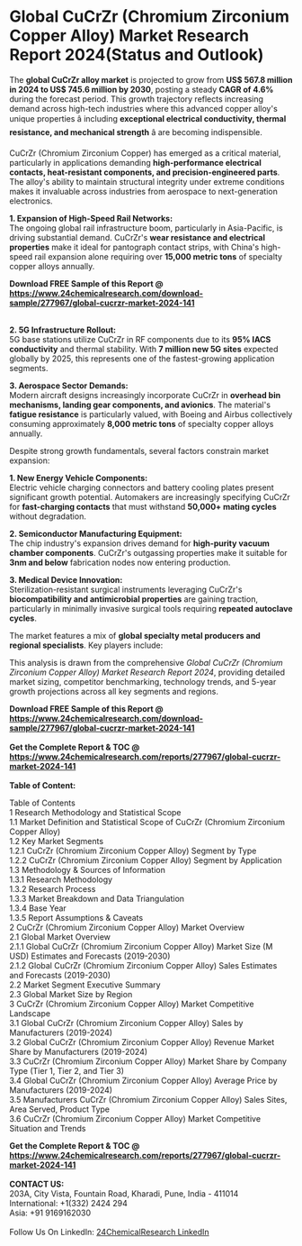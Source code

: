 <h1>Global CuCrZr (Chromium Zirconium Copper Alloy) Market Research Report 2024(Status and Outlook)</h1><p>The <strong>global CuCrZr alloy market</strong> is projected to grow from <strong>US$ 567.8 million in 2024 to US$ 745.6 million by 2030</strong>, posting a steady <strong>CAGR of 4.6%</strong> during the forecast period. This growth trajectory reflects increasing demand across high-tech industries where this advanced copper alloy's unique properties â including <strong>exceptional electrical conductivity, thermal resistance, and mechanical strength</strong> â are becoming indispensible.</p><p>CuCrZr (Chromium Zirconium Copper) has emerged as a critical material, particularly in applications demanding <strong>high-performance electrical contacts, heat-resistant components, and precision-engineered parts</strong>. The alloy's ability to maintain structural integrity under extreme conditions makes it invaluable across industries from aerospace to next-generation electronics.</p><p><strong>1. Expansion of High-Speed Rail Networks:</strong><br>
The ongoing global rail infrastructure boom, particularly in Asia-Pacific, is driving substantial demand. CuCrZr's <strong>wear resistance and electrical properties</strong> make it ideal for pantograph contact strips, with China's high-speed rail expansion alone requiring over <strong>15,000 metric tons</strong> of specialty copper alloys annually.</p><div><b>Download FREE Sample of this Report @ 
            <a href="https://www.24chemicalresearch.com/download-sample/277967/global-cucrzr-market-2024-141">
            https://www.24chemicalresearch.com/download-sample/277967/global-cucrzr-market-2024-141</a></b></div><br><p><strong>2. 5G Infrastructure Rollout:</strong><br>
5G base stations utilize CuCrZr in RF components due to its <strong>95% IACS conductivity</strong> and thermal stability. With <strong>7 million new 5G sites</strong> expected globally by 2025, this represents one of the fastest-growing application segments.</p><p><strong>3. Aerospace Sector Demands:</strong><br>
Modern aircraft designs increasingly incorporate CuCrZr in <strong>overhead bin mechanisms, landing gear components, and avionics</strong>. The material's <strong>fatigue resistance</strong> is particularly valued, with Boeing and Airbus collectively consuming approximately <strong>8,000 metric tons</strong> of specialty copper alloys annually.</p><p>Despite strong growth fundamentals, several factors constrain market expansion:</p><p><strong>1. New Energy Vehicle Components:</strong><br>
Electric vehicle charging connectors and battery cooling plates present significant growth potential. Automakers are increasingly specifying CuCrZr for <strong>fast-charging contacts</strong> that must withstand <strong>50,000+ mating cycles</strong> without degradation.</p><p><strong>2. Semiconductor Manufacturing Equipment:</strong><br>
The chip industry's expansion drives demand for <strong>high-purity vacuum chamber components</strong>. CuCrZr's outgassing properties make it suitable for <strong>3nm and below</strong> fabrication nodes now entering production.</p><p><strong>3. Medical Device Innovation:</strong><br>
Sterilization-resistant surgical instruments leveraging CuCrZr's <strong>biocompatibility and antimicrobial properties</strong> are gaining traction, particularly in minimally invasive surgical tools requiring <strong>repeated autoclave cycles</strong>.</p><p>The market features a mix of <strong>global specialty metal producers and regional specialists</strong>. Key players include:</p><p>This analysis is drawn from the comprehensive <em>Global CuCrZr (Chromium Zirconium Copper Alloy) Market Research Report 2024</em>, providing detailed market sizing, competitor benchmarking, technology trends, and 5-year growth projections across all key segments and regions.</p><div><b>Download FREE Sample of this Report @ 
            <a href="https://www.24chemicalresearch.com/download-sample/277967/global-cucrzr-market-2024-141">
            https://www.24chemicalresearch.com/download-sample/277967/global-cucrzr-market-2024-141</a></b></div><br><div><b>Get the Complete Report & TOC @ 
            <a href="https://www.24chemicalresearch.com/reports/277967/global-cucrzr-market-2024-141">
            https://www.24chemicalresearch.com/reports/277967/global-cucrzr-market-2024-141</a></b></div><br>
            <b>Table of Content:</b><p>Table of Contents<br />
1 Research Methodology and Statistical Scope<br />
1.1 Market Definition and Statistical Scope of CuCrZr (Chromium Zirconium Copper Alloy)<br />
1.2 Key Market Segments<br />
1.2.1 CuCrZr (Chromium Zirconium Copper Alloy) Segment by Type<br />
1.2.2 CuCrZr (Chromium Zirconium Copper Alloy) Segment by Application<br />
1.3 Methodology & Sources of Information<br />
1.3.1 Research Methodology<br />
1.3.2 Research Process<br />
1.3.3 Market Breakdown and Data Triangulation<br />
1.3.4 Base Year<br />
1.3.5 Report Assumptions & Caveats<br />
2 CuCrZr (Chromium Zirconium Copper Alloy) Market Overview<br />
2.1 Global Market Overview<br />
2.1.1 Global CuCrZr (Chromium Zirconium Copper Alloy) Market Size (M USD) Estimates and Forecasts (2019-2030)<br />
2.1.2 Global CuCrZr (Chromium Zirconium Copper Alloy) Sales Estimates and Forecasts (2019-2030)<br />
2.2 Market Segment Executive Summary<br />
2.3 Global Market Size by Region<br />
3 CuCrZr (Chromium Zirconium Copper Alloy) Market Competitive Landscape<br />
3.1 Global CuCrZr (Chromium Zirconium Copper Alloy) Sales by Manufacturers (2019-2024)<br />
3.2 Global CuCrZr (Chromium Zirconium Copper Alloy) Revenue Market Share by Manufacturers (2019-2024)<br />
3.3 CuCrZr (Chromium Zirconium Copper Alloy) Market Share by Company Type (Tier 1, Tier 2, and Tier 3)<br />
3.4 Global CuCrZr (Chromium Zirconium Copper Alloy) Average Price by Manufacturers (2019-2024)<br />
3.5 Manufacturers CuCrZr (Chromium Zirconium Copper Alloy) Sales Sites, Area Served, Product Type<br />
3.6 CuCrZr (Chromium Zirconium Copper Alloy) Market Competitive Situation and Trends<br />
</p><div><b>Get the Complete Report & TOC @ 
            <a href="https://www.24chemicalresearch.com/reports/277967/global-cucrzr-market-2024-141">
            https://www.24chemicalresearch.com/reports/277967/global-cucrzr-market-2024-141</a></b></div><br><b>CONTACT US:</b><br>
            203A, City Vista, Fountain Road, Kharadi, Pune, India - 411014<br>
            International: +1(332) 2424 294<br>
            Asia: +91 9169162030 <br><br>
            Follow Us On LinkedIn: <a href="https://www.linkedin.com/company/24chemicalresearch/">24ChemicalResearch LinkedIn</a>